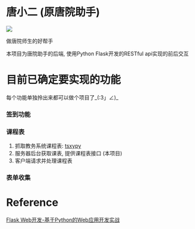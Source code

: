 # 唐小二 (原唐院助手)


[![](https://readthedocs.org/projects/tsxyassistant-docs/badge/?version=latest)](http://tsxyassistant-docs.readthedocs.io/zh_CN/latest/?badge=latest)

做唐院师生的好帮手

本项目为唐院助手的后端, 使用Python Flask开发的RESTful api实现的前后交互

# 目前已确定要实现的功能
每个功能单独拎出来都可以做个项目了_(:3」∠)_
### 签到功能
### 课程表
1. 抓取教务系统课程表: [tsxypy](https://github.com/bllli/tsxypy)
2. 服务器后台获取课表, 提供课程表接口 (本项目) 
3. 客户端请求并处理课程表
### 表单收集

# Reference
[Flask Web开发-基于Python的Web应用开发实战](http://www.ituring.com.cn/book/1449)
